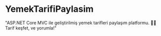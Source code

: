 # YemekTarifiPaylasim
"ASP.NET Core MVC ile geliştirilmiş yemek tarifleri paylaşım platformu. 👨‍🍳 Tarif keşfet,  ve yorumla!"
